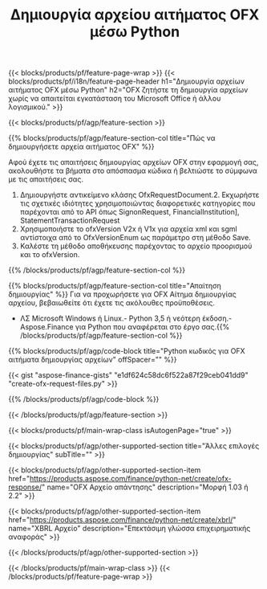 ﻿---
title: Δημιουργία αρχείου αιτήματος OFX μέσω Python
description: Δείγμα κώδικα για τη δημιουργία αρχείου αιτήματος OFX. Χρησιμοποιήστε API παράδειγμα κώδικα για τη δημιουργία αρχείων αιτημάτων παρτίδας OFX εντός εφαρμογών που βασίζονται σε Python. 
url: /el/python-net/create/ofx-request/
family: finance
platformtag: python
feature: create
informat: OFX Request
outformat: 
otherformats: OFX Response
---
{{< blocks/products/pf/feature-page-wrap >}}
{{< blocks/products/pf/i18n/feature-page-header h1="Δημιουργία αρχείων αιτήματος OFX μέσω Python" h2="OFX ζητήστε τη δημιουργία αρχείων χωρίς να απαιτείται εγκατάσταση του Microsoft Office ή άλλου λογισμικού." >}}

{{< blocks/products/pf/agp/feature-section >}}

{{% blocks/products/pf/agp/feature-section-col title="Πώς να δημιουργήσετε αρχεία αιτήματος OFX" %}}

Αφού έχετε τις απαιτήσεις δημιουργίας αρχείων OFX στην εφαρμογή σας, ακολουθήστε τα βήματα στο απόσπασμα κώδικα ή βελτιώστε το σύμφωνα με τις απαιτήσεις σας.

1. Δημιουργήστε αντικείμενο κλάσης OfxRequestDocument.2. Εκχωρήστε τις σχετικές ιδιότητες χρησιμοποιώντας διαφορετικές κατηγορίες που παρέχονται από το API όπως SignonRequest, FinancialInstitution], StatementTransactionRequest
3. Χρησιμοποιήστε το ofxVersion V2x ή V1x για αρχεία xml και sgml αντίστοιχα από το OfxVersionEnum ως παράμετρο στη μέθοδο Save.
4. Καλέστε τη μέθοδο αποθήκευσης παρέχοντας το αρχείο προορισμού και το ofxVersion.

{{% /blocks/products/pf/agp/feature-section-col %}}

{{% blocks/products/pf/agp/feature-section-col title="Απαίτηση δημιουργίας" %}}
Για να προχωρήσετε για OFX Αίτημα δημιουργίας αρχείου, βεβαιωθείτε ότι έχετε τις ακόλουθες προϋποθέσεις. 
- ΛΣ Microsoft Windows ή Linux.- Python 3,5 ή νεότερη έκδοση.- Aspose.Finance για Python που αναφέρεται στο έργο σας.{{% /blocks/products/pf/agp/feature-section-col %}}

{{% blocks/products/pf/agp/code-block title="Python κωδικός για OFX αιτήματα δημιουργίας αρχείων" offSpacer="" %}}

{{< gist "aspose-finance-gists" "e1df624c58dc6f522a87f29ceb041dd9" "create-ofx-request-files.py" >}}

{{% /blocks/products/pf/agp/code-block %}}

{{< /blocks/products/pf/agp/feature-section >}}

{{< blocks/products/pf/main-wrap-class isAutogenPage="true" >}}

{{< blocks/products/pf/agp/other-supported-section title="Άλλες επιλογές δημιουργίας" subTitle="" >}}

{{< blocks/products/pf/agp/other-supported-section-item href="https://products.aspose.com/finance/python-net/create/ofx-response/" name="OFX Αρχείο απάντησης" description="Μορφή 1.03 ή 2.2" >}}

{{< blocks/products/pf/agp/other-supported-section-item href="https://products.aspose.com/finance/python-net/create/xbrl/" name="XBRL Αρχείο" description="Επεκτάσιμη γλώσσα επιχειρηματικής αναφοράς" >}}


{{< /blocks/products/pf/agp/other-supported-section >}}

{{< /blocks/products/pf/main-wrap-class >}}
{{< /blocks/products/pf/feature-page-wrap >}}